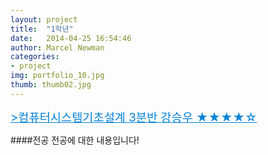 ```yaml
---
layout: project
title:  "1학년"
date:   2014-04-25 16:54:46
author: Marcel Newman
categories:
- project
img: portfolio_10.jpg
thumb: thumb02.jpg
---
```

<body>
<DIV id="In_1" style="DISPLAY: block"><SPAN style="FONT-SIZE: 14pt; CURSOR: hand; COLOR: #0482d6" onclick="In_1.style.display='none';Out_1.style.display='block'"><U>&gt;컴퓨터시스템기초설계&nbsp;3분반&nbsp;강승우&nbsp;★★★★☆</U></SPAN></DIV>
<DIV id="Out_1" style="DISPLAY: none"><SPAN style="FONT-SIZE: 14pt; CURSOR: hand; COLOR: #0482d6" onclick="In_1.style.display='block';Out_1.style.display='none'"><U>&gt;컴퓨터시스템기초설계&nbsp;3분반&nbsp;강승우&nbsp;★★★★☆</U></SPAN> 
<P><SPAN style="FONT-SIZE: 9pt"><div id="disqus_thread"></div>
<script type="text/javascript">
    /* * * CONFIGURATION VARIABLES * * */
    var disqus_shortname = 'hy1392';
    
    /* * * DON'T EDIT BELOW THIS LINE * * */
    (function() {
        var dsq = document.createElement('script'); dsq.type = 'text/javascript'; dsq.async = true;
        dsq.src = '//' + disqus_shortname + '.disqus.com/embed.js';
        (document.getElementsByTagName('head')[0] || document.getElementsByTagName('body')[0]).appendChild(dsq);
    })();
</script>
<noscript>Please enable JavaScript to view the <a href="https://disqus.com/?ref_noscript" rel="nofollow">comments powered by Disqus.</a></noscript><script type="text/javascript">
    /* * * CONFIGURATION VARIABLES * * */
    var disqus_shortname = 'hy1392';
    
    /* * * DON'T EDIT BELOW THIS LINE * * */
    (function () {
        var s = document.createElement('script'); s.async = true;
        s.type = 'text/javascript';
        s.src = '//' + disqus_shortname + '.disqus.com/count.js';
        (document.getElementsByTagName('HEAD')[0] || document.getElementsByTagName('BODY')[0]).appendChild(s);
    }());
</script></SPAN></P></DIV>
</body>
####전공
전공에 대한 내용입니다!
